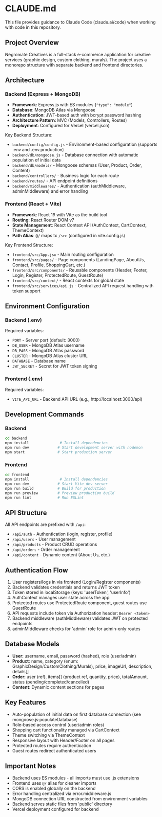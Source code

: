 # CLAUDE.md

This file provides guidance to Claude Code (claude.ai/code) when working with code in this repository.

## Project Overview

Negromate Creatives is a full-stack e-commerce application for creative services (graphic design, custom clothing, murals). The project uses a monorepo structure with separate backend and frontend directories.

## Architecture

### Backend (Express + MongoDB)
- **Framework**: Express.js with ES modules (`"type": "module"`)
- **Database**: MongoDB Atlas via Mongoose
- **Authentication**: JWT-based auth with bcrypt password hashing
- **Architecture Pattern**: MVC (Models, Controllers, Routes)
- **Deployment**: Configured for Vercel (vercel.json)

Key Backend Structure:
- `backend/config/config.js` - Environment-based configuration (supports .env and .env.production)
- `backend/db/mongoose.js` - Database connection with automatic population of initial data
- `backend/db/models/` - Mongoose schemas (User, Product, Order, Content)
- `backend/controllers/` - Business logic for each route
- `backend/routes/` - API endpoint definitions
- `backend/middlewares/` - Authentication (authMiddleware, adminMiddleware) and error handling

### Frontend (React + Vite)
- **Framework**: React 19 with Vite as the build tool
- **Routing**: React Router DOM v7
- **State Management**: React Context API (AuthContext, CartContext, ThemeContext)
- **Path Alias**: `@/` maps to `/src` (configured in vite.config.js)

Key Frontend Structure:
- `frontend/src/App.jsx` - Main routing configuration
- `frontend/src/pages/` - Page components (LandingPage, AboutUs, Contact, Profile, ShoppingCart, etc.)
- `frontend/src/components/` - Reusable components (Header, Footer, Login, Register, ProtectedRoute, GuestRoute)
- `frontend/src/context/` - React contexts for global state
- `frontend/src/services/api.js` - Centralized API request handling with token support

## Environment Configuration

### Backend (.env)
Required variables:
- `PORT` - Server port (default: 3000)
- `DB_USER` - MongoDB Atlas username
- `DB_PASS` - MongoDB Atlas password
- `CLUSTER` - MongoDB Atlas cluster URL
- `DATABASE` - Database name
- `JWT_SECRET` - Secret for JWT token signing

### Frontend (.env)
Required variables:
- `VITE_API_URL` - Backend API URL (e.g., http://localhost:3000/api)

## Development Commands

### Backend
```bash
cd backend
npm install              # Install dependencies
npm run dev             # Start development server with nodemon
npm start               # Start production server
```

### Frontend
```bash
cd frontend
npm install              # Install dependencies
npm run dev             # Start Vite dev server
npm run build           # Build for production
npm run preview         # Preview production build
npm run lint            # Run ESLint
```

## API Structure

All API endpoints are prefixed with `/api`:
- `/api/auth` - Authentication (login, register, profile)
- `/api/users` - User management
- `/api/products` - Product CRUD operations
- `/api/orders` - Order management
- `/api/content` - Dynamic content (About Us, etc.)

## Authentication Flow

1. User registers/logs in via frontend (Login/Register components)
2. Backend validates credentials and returns JWT token
3. Token stored in localStorage (keys: 'userToken', 'userInfo')
4. AuthContext manages user state across the app
5. Protected routes use ProtectedRoute component, guest routes use GuestRoute
6. API requests include token via Authorization header: `Bearer <token>`
7. Backend middleware (authMiddleware) validates JWT on protected endpoints
8. adminMiddleware checks for 'admin' role for admin-only routes

## Database Models

- **User**: username, email, password (hashed), role (user/admin)
- **Product**: name, category (enum: GraphicDesign/CustomClothing/Murals), price, imageUrl, description, details[]
- **Order**: user (ref), items[] (product ref, quantity, price), totalAmount, status (pending/completed/cancelled)
- **Content**: Dynamic content sections for pages

## Key Features

- Auto-population of initial data on first database connection (see mongoose.js:populateDatabase)
- Role-based access control (user/admin roles)
- Shopping cart functionality managed via CartContext
- Theme switching via ThemeContext
- Responsive layout with Header/Footer on all pages
- Protected routes require authentication
- Guest routes redirect authenticated users

## Important Notes

- Backend uses ES modules - all imports must use .js extensions
- Frontend uses `@/` alias for cleaner imports
- CORS is enabled globally on the backend
- Error handling centralized via error.middleware.js
- MongoDB connection URL constructed from environment variables
- Backend serves static files from 'public' directory
- Vercel deployment configured for backend
